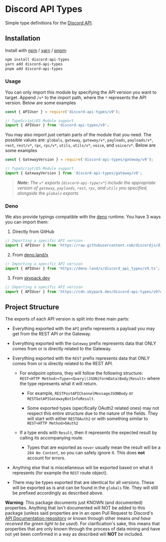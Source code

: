 # Discord API Types

Simple type definitions for the [Discord API](https://discord.com/developers/docs/intro).

## Installation

Install with [npm](https://www.npmjs.com/) / [yarn](https://yarnpkg.com) / [pnpm](https://pnpm.js.org/):

```sh
npm install discord-api-types
yarn add discord-api-types
pnpm add discord-api-types
```

### Usage

You can only import this module by specifying the API version you want to target. Append `/v*` to the import path, where the `*` represents the API version. Below are some examples

```js
const { APIUser } = require('discord-api-types/v9');
```

```ts
// TypeScript/ES Module support
import { APIUser } from 'discord-api-types/v9';
```

You may also import just certain parts of the module that you need. The possible values are: `globals`, `gateway`, `gateway/v*`, `payloads`, `payloads/v*`, `rest`, `rest/v*`, `rpc`, `rpc/v*`, `utils`, `utils/v*`, `voice`, and `voice/v*`. Below are some examples

```js
const { GatewayVersion } = require('discord-api-types/gateway/v9');
```

```ts
// TypeScript/ES Module support
import { GatewayVersion } from 'discord-api-types/gateway/v9';
```

> _**Note:** The `v*` exports (`discord-api-type/v*`) include the appropriate version of `gateway`, `payloads`, `rest`, `rpc`, and `utils` you specified, alongside the `globals` exports_

### Deno

We also provide typings compatible with the [deno](https://deno.land/) runtime. You have 3 ways you can import them:

1. Directly from GitHub

```ts
// Importing a specific API version
import { APIUser } from 'https://raw.githubusercontent.com/discordjs/discord-api-types/main/deno/v9.ts';
```

2. From [deno.land/x](https://deno.land/x)

```ts
// Importing a specific API version
import { APIUser } from 'https://deno.land/x/discord_api_types/v9.ts';
```

3. From [skypack.dev](https://www.skypack.dev/)

```ts
// Importing a specific API version
import { APIUser } from 'https://cdn.skypack.dev/discord-api-types/v9?dts';
```

## Project Structure

The exports of each API version is split into three main parts:

- Everything exported with the `API` prefix represents a payload you may get from the REST API _or_ the Gateway.

- Everything exported with the `Gateway` prefix represents data that ONLY comes from or is directly related to the Gateway.

- Everything exported with the `REST` prefix represents data that ONLY comes from or is directly related to the REST API.

  - For endpoint options, they will follow the following structure: `REST<HTTP Method><Type><Query|(JSON|FormData)Body|Result>` where the type represents what it will return.

    - For example, `RESTPostAPIChannelMessageJSONBody` or `RESTGetAPIGatewayBotInfoResult`.

    - Some exported types (specifically OAuth2 related ones) may not respect this entire structure due to the nature of the fields. They will start with either `RESTOAuth2` or with something similar to `REST<HTTP Method>OAuth2`

  - If a type ends with `Result`, then it represents the expected result by calling its accompanying route.

    - Types that are exported as `never` usually mean the result will be a `204 No Content`, so you can safely ignore it. This does **not** account for errors.

- Anything else that is miscellaneous will be exported based on what it represents (for example the `REST` route object).

- There may be types exported that are identical for all versions. These will be exported as is and can be found in the `globals` file. They will still be prefixed accordingly as described above.

**Warning**: This package documents just KNOWN (and documented) properties. Anything that isn't documented will NOT be added to this package (unless said properties are in an open Pull Request to Discord's [API Documentation repository](https://github.com/discord/discord-api-docs) or known through other means _and have received the green light to be used_). For clarification's sake, this means that properties that are only known through the process of data mining and have not yet been confirmed in a way as described will **NOT** be included.

